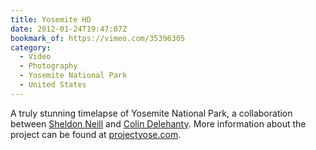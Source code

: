```yaml
---
title: Yosemite HD
date: 2012-01-24T19:47:07Z
bookmark_of: https://vimeo.com/35396305
category:
  - Video
  - Photography
  - Yosemite National Park
  - United States
---
```

A truly stunning timelapse of Yosemite National Park, a collaboration between [Sheldon Neill][1] and [Colin Delehanty][2]. More information about the project can be found at [projectyose.com][3].

[1]: http://www.sheldonneill.com
[2]: http://colindelehanty.com
[3]: https://www.projectyose.com
